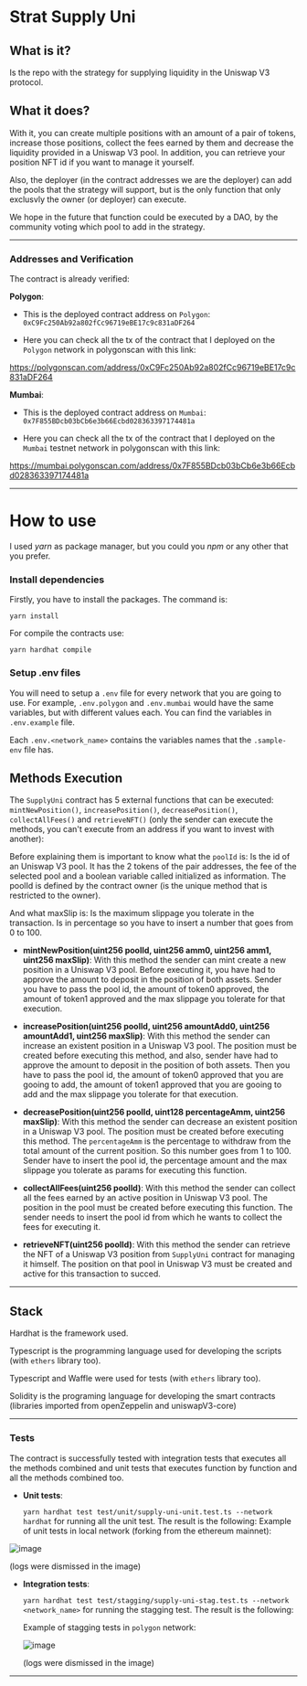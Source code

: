 # Strat Supply Uni

## What is it?

Is the repo with the strategy for supplying liquidity in the Uniswap V3 protocol.

## What it does?

With it, you can create multiple positions with an amount of a pair of tokens, increase those positions, collect the fees earned by them and decrease the liquidity provided in a Uniswap V3 pool. In addition, you can retrieve your position NFT id if you want to manage it yourself.

Also, the deployer (in the contract addresses we are the deployer) can add the pools that the strategy will support, but is the only function that only exclusvly the owner (or deployer) can execute.

We hope in the future that function could be executed by a DAO, by the community voting which pool to add in the strategy.

---

### Addresses and Verification

The contract is already verified:

**Polygon**:

- This is the deployed contract address on `Polygon`: `0xC9Fc250Ab92a802fCc96719eBE17c9c831aDF264`

- Here you can check all the tx of the contract that I deployed on the `Polygon` network in polygonscan with this link:

https://polygonscan.com/address/0xC9Fc250Ab92a802fCc96719eBE17c9c831aDF264

**Mumbai**:

- This is the deployed contract address on `Mumbai`: `0x7F855BDcb03bCb6e3b66Ecbd028363397174481a`

- Here you can check all the tx of the contract that I deployed on the `Mumbai` testnet network in polygonscan with this link:

https://mumbai.polygonscan.com/address/0x7F855BDcb03bCb6e3b66Ecbd028363397174481a

---

# How to use

I used _yarn_ as package manager, but you could you _npm_ or any other that you prefer.

### Install dependencies

Firstly, you have to install the packages. The command is:

`yarn install`

For compile the contracts use:

`yarn hardhat compile`

### Setup .env files

You will need to setup a `.env` file for every network that you are going to use.
For example, `.env.polygon` and `.env.mumbai` would have the same variables, but with different values each. You can find the variables in `.env.example` file.

Each `.env.<network_name>` contains the variables names that the `.sample-env` file has.

## Methods Execution

The `SupplyUni` contract has 5 external functions that can be executed: `mintNewPosition()`, `increasePosition()`, `decreasePosition()`, `collectAllFees()` and `retrieveNFT()` (only the sender can execute the methods, you can't execute from an address if you want to invest with another):

Before explaining them is important to know what the `poolId` is:
Is the id of an Uniswap V3 pool. It has the 2 tokens of the pair addresses, the fee of the selected pool and a boolean variable called initialized as information. The poolId is defined by the contract owner (is the unique method that is restricted to the owner).

And what maxSlip is:
Is the maximum slippage you tolerate in the transaction. Is in percentage so you have to insert a number that goes from 0 to 100.

- **mintNewPosition(uint256 poolId, uint256 amm0, uint256 amm1, uint256 maxSlip)**:
  With this method the sender can mint create a new position in a Uniswap V3 pool. Before executing it, you have had to approve the amount to deposit in the position of both assets.
  Sender you have to pass the pool id, the amount of token0 approved, the amount of token1 approved and the max slippage you tolerate for that execution.

- **increasePosition(uint256 poolId, uint256 amountAdd0, uint256 amountAdd1, uint256 maxSlip)**:
  With this method the sender can increase an existent position in a Uniswap V3 pool. The position must be created before executing this method, and also, sender have had to approve the amount to deposit in the position of both assets. Then you have to pass the pool id, the amount of token0 approved that you are gooing to add, the amount of token1 approved that you are gooing to add and the max slippage you tolerate for that execution.
- **decreasePosition(uint256 poolId, uint128 percentageAmm, uint256 maxSlip)**:
  With this method the sender can decrease an existent position in a Uniswap V3 pool. The position must be created before executing this method.
  The `percentageAmm` is the percentage to withdraw from the total amount of the current position. So this number goes from 1 to 100.
  Sender have to insert the pool id, the percentage amount and the max slippage you tolerate as params for executing this function.
- **collectAllFees(uint256 poolId)**:
  With this method the sender can collect all the fees earned by an active position in Uniswap V3 pool. The position in the pool must be created before executing this function. The sender needs to insert the pool id from which he wants to collect the fees for executing it.
- **retrieveNFT(uint256 poolId)**:
  With this method the sender can retrieve the NFT of a Uniswap V3 position from `SupplyUni` contract for managing it himself. The position on that pool in Uniswap V3 must be created and active for this transaction to succed.

---

## Stack

Hardhat is the framework used.

Typescript is the programming language used for developing the scripts (with `ethers` library too).

Typescript and Waffle were used for tests (with `ethers` library too).

Solidity is the programing language for developing the smart contracts (libraries imported from openZeppelin and uniswapV3-core)

---

### Tests

The contract is successfully tested with integration tests that executes all the methods combined and unit tests that executes function by function and all the methods combined too.

- **Unit tests**:

  `yarn hardhat test test/unit/supply-uni-unit.test.ts --network hardhat` for running all the unit test. The result is the following:
  Example of unit tests in local network (forking from the ethereum mainnet):

![image](https://user-images.githubusercontent.com/71539596/185839028-c68c4acc-634a-4e38-84b1-1e9f786dfbef.png)

(logs were dismissed in the image)

- **Integration tests**:

  `yarn hardhat test test/stagging/supply-uni-stag.test.ts --network <network_name>` for running the stagging test. The result is the following:

  Example of stagging tests in `polygon` network:

  ![image](https://user-images.githubusercontent.com/71539596/185839063-ce509225-362d-425e-b29f-b8a0b2d6d6c2.png)

  (logs were dismissed in the image)

---
